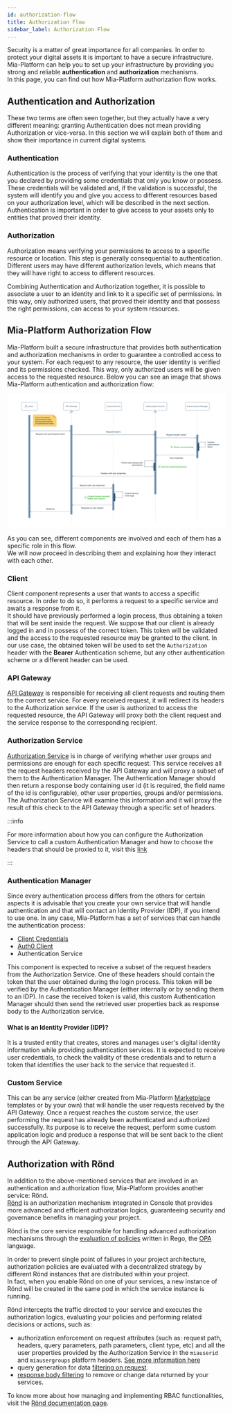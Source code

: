 ```yaml
---
id: authorization-flow
title: Authorization Flow
sidebar_label: Authorization Flow
---
```


Security is a matter of great importance for all companies. In order to protect your digital assets it is important to have a secure infrastructure.
Mia-Platform can help you to set up your infrastructure by providing you strong and reliable **authentication** and **authorization** mechanisms.  
In this page, you can find out how Mia-Platform authorization flow works.

## Authentication and Authorization

These two terms are often seen together, but they actually have a very different meaning: granting Authentication does not mean providing Authorization or vice-versa. In this section we will explain both of them and show their importance in current digital systems.

### Authentication

Authentication is the process of verifying that your identity is the one that you declared by providing some credentials that only you know or possess.
These credentials will be validated and, if the validation is successful, the system will identify you and give you access to different resources based on your authorization level, which will be described in the next section.  
Authentication is important in order to give access to your assets only to entities that proved their identity.

### Authorization

Authorization means verifying your permissions to access to a specific resource or location. This step is generally consequential to authentication.
Different users may have different authorization levels, which means that they will have right to access to different resources.  

Combining Authentication and Authorization together, it is possible to associate a user to an identity and link to it a specific set of permissions. In this way, only authorized users, that proved their identity and that possess the right permissions, can access to your system resources.

## Mia-Platform Authorization Flow

Mia-Platform built a secure infrastructure that provides both authentication and authorization mechanisms in order to guarantee a controlled access to your system.
For each request to any resource, the user identity is verified and its permissions checked. This way, only authorized users will be given access to the requested resource.
Below you can see an image that shows Mia-Platform authentication and authorization flow:

![Authorization Flow Sequence](./img/authorization-flow-sequence.png)

As you can see, different components are involved and each of them has a specific role in this flow.  
We will now proceed in describing them and explaining how they interact with each other.

### Client

Client component represents a user that wants to access a specific resource. In order to do so, it performs a request to a specific service  and awaits a response from it.  
It should have previously performed a login process, thus obtaining a token that will be sent inside the request. We suppose that our client is already logged in and in possess of the correct token. This token will be validated and the access to the requested resource may be granted to the client. In our use case, the obtained token will be used to set the `Authorization` header with the **Bearer** Authentication scheme, but any other authentication scheme or a different header can be used.

### API Gateway

[API Gateway](/runtime-components/plugins/api-gateway/10_overview.md) is responsible for receiving all client requests and routing them to the correct service.
For every received request, it will redirect its headers to the Authorization service. If the user is authorized to access the requested resource, the API Gateway will proxy both the client request and the service response to the corresponding recipient.

### Authorization Service

[Authorization Service](/runtime-components/plugins/authorization-service/30_usage.md) is in charge of verifying whether user groups and permissions are enough for each specific request. This service receives all the request headers received by the API Gateway and will proxy a subset of them to the Authentication Manager.
The Authentication Manager should then return a response body containing user id (it is required, the field name of the id is configurable), other user properties, groups and/or permissions. The Authorization Service will examine this information and it will proxy the result of this check to the API Gateway through a specific set of headers.

:::info

For more information about how you can configure the Authorization Service to call a custom Authentication Manager and how to choose the headers that should be proxied to it, visit this [link](/runtime-components/plugins/authorization-service/30_usage.md)

:::

### Authentication Manager

Since every authentication process differs from the others for certain aspects it is advisable that you create your own service that will handle authentication and that will contact an Identity Provider (IDP), if you intend to use one.
In any case, Mia-Platform has a set of services that can handle the authentication process:

* [Client Credentials](/runtime-components/plugins/client-credentials/10_configuration.md)
* [Auth0 Client](/runtime-components/plugins/auth0-client/20_configuration.md)
* Authentication Service

This component is expected to receive a subset of the request headers from the Authorization Service. One of these headers should contain the token that the user obtained during the login process.
This token will be verified by the Authentication Manager (either internally or by sending them to an IDP). In case the received token is valid, this custom Authentication Manager should then send the retrieved user properties back as response body to the Authorization service.

#### What is an Identity Provider (IDP)?

It is a trusted entity that creates, stores and manages user's digital identity information while providing authentication services. It is expected to receive user credentials, to check the validity of these credentials and to return a token that identifies the user back to the service that requested it.

### Custom Service

This can be any service (either created from Mia-Platform [Marketplace](/runtime-components/overview_marketplace.md) templates or by your own) that will handle the user requests received by the API Gateway.
Once a request reaches the custom service, the user performing the request has already been authenticated and authorized successfully.
Its purpose is to receive the request, perform some custom application logic and produce a response that will be sent back to the client through the API Gateway.

## Authorization with Rönd

In addition to the above-mentioned services that are involved in an authentication and authorization flow, 
Mia-Platform provides another service: Rönd.  
[Rönd](https://rond-authz.io) is an authorization mechanism integrated in Console that provides more advanced and efficient authorization logics, guaranteeing security and governance benefits in managing your project.

Rönd is the core service responsible for handling advanced authorization mechanisms through the 
[evaluation of policies](https://rond-authz.io/docs/policy-integration) written in Rego, 
the [OPA](https://www.openpolicyagent.org/docs/latest/) language.

In order to prevent single point of failures in your project architecture, authorization policies are evaluated with a decentralized strategy by different Rönd instances that are distributed within your project.  
In fact, when you enable Rönd on one of your services, a new instance of Rönd will be created in the same pod in which the service instance is running.

Rönd intercepts the traffic directed to your service and executes the authorization
logics, evaluating your policies and performing related decisions or actions, such as:

* authorization enforcement on request attributes (such as: request path, headers, query parameters, path parameters, client type, etc) and all the user properties provided by the Authorization Service in the `miauserid` and `miausergroups` platform headers. [See more information here](https://rond-authz.io/docs/policy-integration#rbac-data-model)
* query generation for data [filtering on request](https://rond-authz.io/docs/policy-integration#rows-filtering).
* [response body filtering](https://rond-authz.io/docs/policy-integration#response-filtering) to remove or change data returned by your services.

To know more about how managing and implementing RBAC functionalities, 
visit the [Rönd documentation page](https://rond-authz.io/docs/policy-integration).
